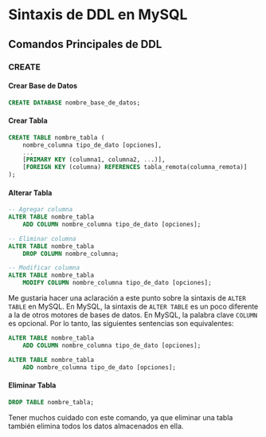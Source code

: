 # Sintaxis de DDL en MySQL

## Comandos Principales de DDL

### CREATE

#### Crear Base de Datos

```sql
CREATE DATABASE nombre_base_de_datos;
```

#### Crear Tabla

```sql
CREATE TABLE nombre_tabla (
    nombre_columna tipo_de_dato [opciones],
    ...
    [PRIMARY KEY (columna1, columna2, ...)],
    [FOREIGN KEY (columna) REFERENCES tabla_remota(columna_remota)]
);
```

#### Alterar Tabla

```sql
-- Agregar columna
ALTER TABLE nombre_tabla
    ADD COLUMN nombre_columna tipo_de_dato [opciones];

-- Eliminar columna
ALTER TABLE nombre_tabla
    DROP COLUMN nombre_columna;

-- Modificar columna
ALTER TABLE nombre_tabla
    MODIFY COLUMN nombre_columna tipo_de_dato [opciones];
```

Me gustaria hacer una aclaración a este punto sobre la sintaxis de `ALTER TABLE` en MySQL. En MySQL, la sintaxis de `ALTER TABLE` es un poco diferente a la de otros motores de bases de datos. En MySQL, la palabra clave `COLUMN` es opcional. Por lo tanto, las siguientes sentencias son equivalentes:

```sql
ALTER TABLE nombre_tabla
    ADD COLUMN nombre_columna tipo_de_dato [opciones];

ALTER TABLE nombre_tabla
    ADD nombre_columna tipo_de_dato [opciones];
```

#### Eliminar Tabla

```sql
DROP TABLE nombre_tabla;
```

Tener muchos cuidado con este comando, ya que eliminar una tabla también elimina todos los datos almacenados en ella.